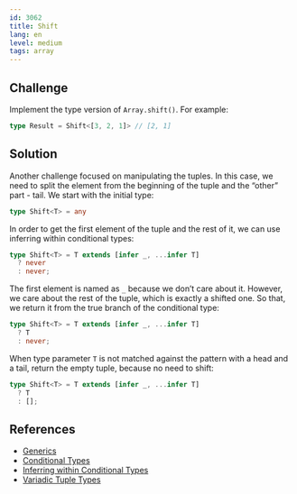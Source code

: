 ```yaml
---
id: 3062
title: Shift
lang: en
level: medium
tags: array
---
```


## Challenge

Implement the type version of `Array.shift()`.
For example:

```typescript
type Result = Shift<[3, 2, 1]> // [2, 1]
```

## Solution

Another challenge focused on manipulating the tuples.
In this case, we need to split the element from the beginning of the tuple and the “other” part - tail.
We start with the initial type:

```typescript
type Shift<T> = any
```

In order to get the first element of the tuple and the rest of it, we can use inferring within conditional types:

```typescript
type Shift<T> = T extends [infer _, ...infer T]
  ? never
  : never;
```

The first element is named as `_` because we don’t care about it.
However, we care about the rest of the tuple, which is exactly a shifted one.
So that, we return it from the true branch of the conditional type:

```typescript
type Shift<T> = T extends [infer _, ...infer T]
  ? T
  : never;
```

When type parameter `T` is not matched against the pattern with a head and a tail, return the empty tuple, because no need to shift:

```typescript
type Shift<T> = T extends [infer _, ...infer T]
  ? T
  : [];
```

## References

- [Generics](https://www.typescriptlang.org/docs/handbook/2/generics.html)
- [Conditional Types](https://www.typescriptlang.org/docs/handbook/2/conditional-types.html)
- [Inferring within Conditional Types](https://www.typescriptlang.org/docs/handbook/2/conditional-types.html#inferring-within-conditional-types)
- [Variadic Tuple Types](https://www.typescriptlang.org/docs/handbook/release-notes/typescript-4-0.html#variadic-tuple-types)

